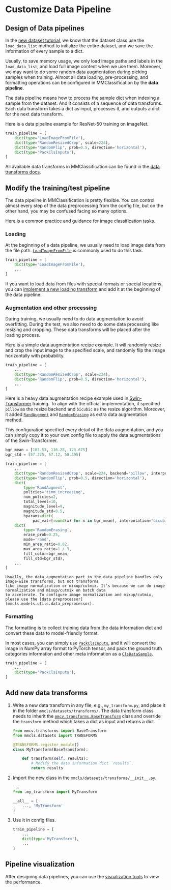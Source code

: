 # Customize Data Pipeline

## Design of Data pipelines

In the [new dataset tutorial](./datasets.md), we know that the dataset class use the `load_data_list` method
to initialize the entire dataset, and we save the information of every sample to a dict.

Usually, to save memory usage, we only load image paths and labels in the `load_data_list`, and load full
image content when we use them. Moreover, we may want to do some random data augmentation during picking
samples when training. Almost all data loading, pre-processing, and formatting operations can be configured in
MMClassification by the **data pipeline**.

The data pipeline means how to process the sample dict when indexing a sample from the dataset. And it
consists of a sequence of data transforms. Each data transform takes a dict as input, processes it, and outputs a
dict for the next data transform.

Here is a data pipeline example for ResNet-50 training on ImageNet.

```python
train_pipeline = [
    dict(type='LoadImageFromFile'),
    dict(type='RandomResizedCrop', scale=224),
    dict(type='RandomFlip', prob=0.5, direction='horizontal'),
    dict(type='PackClsInputs'),
]
```

All available data transforms in MMClassification can be found in the [data transforms docs](mmcls.datasets.transforms).

## Modify the training/test pipeline

The data pipeline in MMClassification is pretty flexible. You can control almost every step of the data
preprocessing from the config file, but on the other hand, you may be confused facing so many options.

Here is a common practice and guidance for image classification tasks.

### Loading

At the beginning of a data pipeline, we usually need to load image data from the file path.
[`LoadImageFromFile`](mmcv.transforms.LoadImageFromFile) is commonly used to do this task.

```python
train_pipeline = [
    dict(type='LoadImageFromFile'),
    ...
]
```

If you want to load data from files with special formats or special locations, you can [implement a new loading
transform](#add-new-data-transforms) and add it at the beginning of the data pipeline.

### Augmentation and other processing

During training, we usually need to do data augmentation to avoid overfitting. During the test, we also need to do
some data processing like resizing and cropping. These data transforms will be placed after the loading process.

Here is a simple data augmentation recipe example. It will randomly resize and crop the input image to the
specified scale, and randomly flip the image horizontally with probability.

```python
train_pipeline = [
    ...
    dict(type='RandomResizedCrop', scale=224),
    dict(type='RandomFlip', prob=0.5, direction='horizontal'),
    ...
]
```

Here is a heavy data augmentation recipe example used in [Swin-Transformer](../papers/swin_transformer.md)
training. To align with the official implementation, it specified `pillow` as the resize backend and `bicubic`
as the resize algorithm. Moreover, it added [`RandAugment`](mmcls.datasets.transforms.RandAugment) and
[`RandomErasing`](mmcls.datasets.transforms.RandomErasing) as extra data augmentation method.

This configuration specified every detail of the data augmentation, and you can simply copy it to your own
config file to apply the data augmentations of the Swin-Transformer.

```python
bgr_mean = [103.53, 116.28, 123.675]
bgr_std = [57.375, 57.12, 58.395]

train_pipeline = [
    ...
    dict(type='RandomResizedCrop', scale=224, backend='pillow', interpolation='bicubic'),
    dict(type='RandomFlip', prob=0.5, direction='horizontal'),
    dict(
        type='RandAugment',
        policies='timm_increasing',
        num_policies=2,
        total_level=10,
        magnitude_level=9,
        magnitude_std=0.5,
        hparams=dict(
            pad_val=[round(x) for x in bgr_mean], interpolation='bicubic')),
    dict(
        type='RandomErasing',
        erase_prob=0.25,
        mode='rand',
        min_area_ratio=0.02,
        max_area_ratio=1 / 3,
        fill_color=bgr_mean,
        fill_std=bgr_std),
    ...
]
```

```{note}
Usually, the data augmentation part in the data pipeline handles only image-wise transforms, but not transforms
like image normalization or mixup/cutmix. It's because we can do image normalization and mixup/cutmix on batch data
to accelerate. To configure image normalization and mixup/cutmix, please use the [data preprocessor]
(mmcls.models.utils.data_preprocessor).
```

### Formatting

The formatting is to collect training data from the data information dict and convert these data to
model-friendly format.

In most cases, you can simply use [`PackClsInputs`](mmcls.datasets.transforms.PackClsInputs), and it will
convert the image in NumPy array format to PyTorch tensor, and pack the ground truth categories information and
other meta information as a [`ClsDataSample`](mmcls.structures.ClsDataSample).

```python
train_pipeline = [
    ...
    dict(type='PackClsInputs'),
]
```

## Add new data transforms

1. Write a new data transform in any file, e.g., `my_transform.py`, and place it in
   the folder `mmcls/datasets/transforms/`. The data transform class needs to inherit
   the [`mmcv.transforms.BaseTransform`](mmcv.transforms.BaseTransform) class and override
   the `transform` method which takes a dict as input and returns a dict.

   ```python
   from mmcv.transforms import BaseTransform
   from mmcls.datasets import TRANSFORMS

   @TRANSFORMS.register_module()
   class MyTransform(BaseTransform):

       def transform(self, results):
           # Modify the data information dict `results`.
           return results
   ```

2. Import the new class in the `mmcls/datasets/transforms/__init__.py`.

   ```python
   ...
   from .my_transform import MyTransform

   __all__ = [
       ..., 'MyTransform'
   ]
   ```

3. Use it in config files.

   ```python
   train_pipeline = [
       ...
       dict(type='MyTransform'),
       ...
   ]
   ```

## Pipeline visualization

After designing data pipelines, you can use the [visualization tools](../user_guides/visualization.md) to view the performance.
